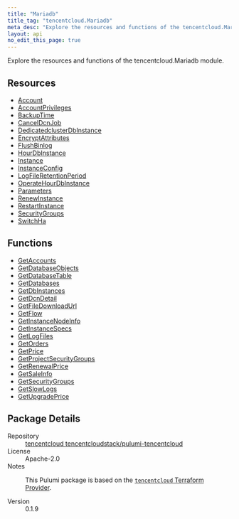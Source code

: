 ```yaml
---
title: "Mariadb"
title_tag: "tencentcloud.Mariadb"
meta_desc: "Explore the resources and functions of the tencentcloud.Mariadb module."
layout: api
no_edit_this_page: true
---
```


<!-- WARNING: this file was generated by Pulumi Docs Generator. -->
<!-- Do not edit by hand unless you're certain you know what you are doing! -->

Explore the resources and functions of the tencentcloud.Mariadb module.

<h2 id="resources">Resources</h2>
<ul class="api">
    <li><a href="account/" title="Account"><span class="api-symbol api-symbol--resource"></span>Account</a></li>
    <li><a href="accountprivileges/" title="AccountPrivileges"><span class="api-symbol api-symbol--resource"></span>AccountPrivileges</a></li>
    <li><a href="backuptime/" title="BackupTime"><span class="api-symbol api-symbol--resource"></span>BackupTime</a></li>
    <li><a href="canceldcnjob/" title="CancelDcnJob"><span class="api-symbol api-symbol--resource"></span>CancelDcnJob</a></li>
    <li><a href="dedicatedclusterdbinstance/" title="DedicatedclusterDbInstance"><span class="api-symbol api-symbol--resource"></span>DedicatedclusterDbInstance</a></li>
    <li><a href="encryptattributes/" title="EncryptAttributes"><span class="api-symbol api-symbol--resource"></span>EncryptAttributes</a></li>
    <li><a href="flushbinlog/" title="FlushBinlog"><span class="api-symbol api-symbol--resource"></span>FlushBinlog</a></li>
    <li><a href="hourdbinstance/" title="HourDbInstance"><span class="api-symbol api-symbol--resource"></span>HourDbInstance</a></li>
    <li><a href="instance/" title="Instance"><span class="api-symbol api-symbol--resource"></span>Instance</a></li>
    <li><a href="instanceconfig/" title="InstanceConfig"><span class="api-symbol api-symbol--resource"></span>InstanceConfig</a></li>
    <li><a href="logfileretentionperiod/" title="LogFileRetentionPeriod"><span class="api-symbol api-symbol--resource"></span>LogFileRetentionPeriod</a></li>
    <li><a href="operatehourdbinstance/" title="OperateHourDbInstance"><span class="api-symbol api-symbol--resource"></span>OperateHourDbInstance</a></li>
    <li><a href="parameters/" title="Parameters"><span class="api-symbol api-symbol--resource"></span>Parameters</a></li>
    <li><a href="renewinstance/" title="RenewInstance"><span class="api-symbol api-symbol--resource"></span>RenewInstance</a></li>
    <li><a href="restartinstance/" title="RestartInstance"><span class="api-symbol api-symbol--resource"></span>RestartInstance</a></li>
    <li><a href="securitygroups/" title="SecurityGroups"><span class="api-symbol api-symbol--resource"></span>SecurityGroups</a></li>
    <li><a href="switchha/" title="SwitchHa"><span class="api-symbol api-symbol--resource"></span>SwitchHa</a></li>
</ul>

<h2 id="functions">Functions</h2>
<ul class="api">
    <li><a href="getaccounts/" title="GetAccounts"><span class="api-symbol api-symbol--function"></span>GetAccounts</a></li>
    <li><a href="getdatabaseobjects/" title="GetDatabaseObjects"><span class="api-symbol api-symbol--function"></span>GetDatabaseObjects</a></li>
    <li><a href="getdatabasetable/" title="GetDatabaseTable"><span class="api-symbol api-symbol--function"></span>GetDatabaseTable</a></li>
    <li><a href="getdatabases/" title="GetDatabases"><span class="api-symbol api-symbol--function"></span>GetDatabases</a></li>
    <li><a href="getdbinstances/" title="GetDbInstances"><span class="api-symbol api-symbol--function"></span>GetDbInstances</a></li>
    <li><a href="getdcndetail/" title="GetDcnDetail"><span class="api-symbol api-symbol--function"></span>GetDcnDetail</a></li>
    <li><a href="getfiledownloadurl/" title="GetFileDownloadUrl"><span class="api-symbol api-symbol--function"></span>GetFileDownloadUrl</a></li>
    <li><a href="getflow/" title="GetFlow"><span class="api-symbol api-symbol--function"></span>GetFlow</a></li>
    <li><a href="getinstancenodeinfo/" title="GetInstanceNodeInfo"><span class="api-symbol api-symbol--function"></span>GetInstanceNodeInfo</a></li>
    <li><a href="getinstancespecs/" title="GetInstanceSpecs"><span class="api-symbol api-symbol--function"></span>GetInstanceSpecs</a></li>
    <li><a href="getlogfiles/" title="GetLogFiles"><span class="api-symbol api-symbol--function"></span>GetLogFiles</a></li>
    <li><a href="getorders/" title="GetOrders"><span class="api-symbol api-symbol--function"></span>GetOrders</a></li>
    <li><a href="getprice/" title="GetPrice"><span class="api-symbol api-symbol--function"></span>GetPrice</a></li>
    <li><a href="getprojectsecuritygroups/" title="GetProjectSecurityGroups"><span class="api-symbol api-symbol--function"></span>GetProjectSecurityGroups</a></li>
    <li><a href="getrenewalprice/" title="GetRenewalPrice"><span class="api-symbol api-symbol--function"></span>GetRenewalPrice</a></li>
    <li><a href="getsaleinfo/" title="GetSaleInfo"><span class="api-symbol api-symbol--function"></span>GetSaleInfo</a></li>
    <li><a href="getsecuritygroups/" title="GetSecurityGroups"><span class="api-symbol api-symbol--function"></span>GetSecurityGroups</a></li>
    <li><a href="getslowlogs/" title="GetSlowLogs"><span class="api-symbol api-symbol--function"></span>GetSlowLogs</a></li>
    <li><a href="getupgradeprice/" title="GetUpgradePrice"><span class="api-symbol api-symbol--function"></span>GetUpgradePrice</a></li>
</ul>

<h2 id="package-details">Package Details</h2>
<dl class="package-details">
	<dt>Repository</dt>
	<dd><a href="https://github.com/tencentcloudstack/pulumi-tencentcloud">tencentcloud tencentcloudstack/pulumi-tencentcloud</a></dd>
	<dt>License</dt>
	<dd>Apache-2.0</dd>
	<dt>Notes</dt>
	<dd><p>This Pulumi package is based on the <a href="https://github.com/tencentcloudstack/terraform-provider-tencentcloud"><code>tencentcloud</code> Terraform Provider</a>.</p>
</dd>
	<dt>Version</dt>
	<dd>0.1.9</dd>
</dl>

